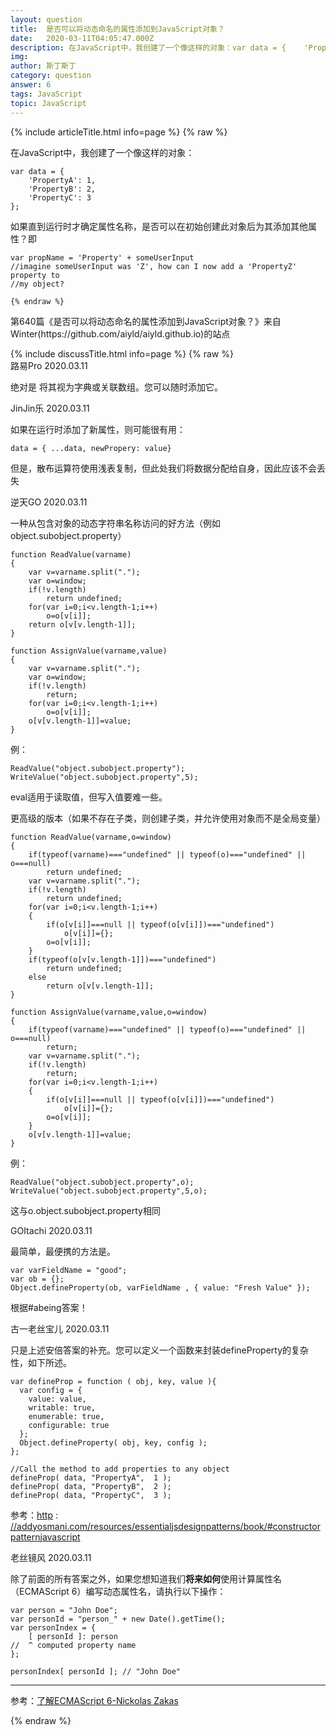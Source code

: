 ```yaml
---
layout: question
title:  是否可以将动态命名的属性添加到JavaScript对象？
date:   2020-03-11T04:05:47.000Z
description: 在JavaScript中，我创建了一个像这样的对象：var data = {    'PropertyA'  1,    'PropertyB' ...
img: 
author: 斯丁斯丁
category: question
answer: 6
tags: JavaScript
topic: JavaScript
---
```

<div class="article-root">
  <div class="article">
    {% include articleTitle.html info=page %}
    {% raw %}
    <div class="article-content"><p><font style="vertical-align: inherit;"><font style="vertical-align: inherit;">在JavaScript中，我创建了一个像这样的对象：</font></font></p>

<pre><code>var data = {<font></font>
    'PropertyA': 1,<font></font>
    'PropertyB': 2,<font></font>
    'PropertyC': 3<font></font>
};<font></font>
</code></pre>

<p><font style="vertical-align: inherit;"><font style="vertical-align: inherit;">如果直到运行时才确定属性名称，是否可以在初始创建此对象后为其添加其他属性？</font><font style="vertical-align: inherit;">即</font></font></p>

<pre><code>var propName = 'Property' + someUserInput<font></font>
//imagine someUserInput was 'Z', how can I now add a 'PropertyZ' property to <font></font>
//my object?<font></font>
</code></pre></div>
    {% endraw %}
  </div>
  <p class="winter_mark">第640篇《是否可以将动态命名的属性添加到JavaScript对象？》来自Winter(https://github.com/aiyld/aiyld.github.io)的站点</p>
  <div class="discuss-wrapper">
    {% include discussTitle.html info=page %}
    {% raw %}
    <div class="discuss-item">
        <div class="discuss-parent">
          <div class="discuss-meta">
            <span class="discuss-user">路易Pro</span>
            <span class="discuss-time">2020.03.11</span>
          </div>
          <div class="discuss-comment"><p><font style="vertical-align: inherit;"><font style="vertical-align: inherit;">绝对是 </font><font style="vertical-align: inherit;">将其视为字典或关联数组。</font><font style="vertical-align: inherit;">您可以随时添加它。</font></font></p></div>
        </div></div><div class="discuss-item">
        <div class="discuss-parent">
          <div class="discuss-meta">
            <span class="discuss-user">JinJin乐</span>
            <span class="discuss-time">2020.03.11</span>
          </div>
          <div class="discuss-comment"><p><font style="vertical-align: inherit;"><font style="vertical-align: inherit;">如果在运行时添加了新属性，则可能很有用：</font></font></p>

<pre><code>data = { ...data, newPropery: value}
</code></pre>

<p><font style="vertical-align: inherit;"><font style="vertical-align: inherit;">但是，散布运算符使用浅表复制，但此处我们将数据分配给自身，因此应该不会丢失</font></font></p></div>
        </div></div><div class="discuss-item">
        <div class="discuss-parent">
          <div class="discuss-meta">
            <span class="discuss-user">逆天GO</span>
            <span class="discuss-time">2020.03.11</span>
          </div>
          <div class="discuss-comment"><p><font style="vertical-align: inherit;"><font style="vertical-align: inherit;">一种从包含对象的动态字符串名称访问的好方法（例如object.subobject.property）</font></font></p>

<pre><code>function ReadValue(varname)<font></font>
{<font></font>
    var v=varname.split(".");<font></font>
    var o=window;<font></font>
    if(!v.length)<font></font>
        return undefined;<font></font>
    for(var i=0;i&lt;v.length-1;i++)<font></font>
        o=o[v[i]];<font></font>
    return o[v[v.length-1]];<font></font>
}<font></font>
<font></font>
function AssignValue(varname,value)<font></font>
{<font></font>
    var v=varname.split(".");<font></font>
    var o=window;<font></font>
    if(!v.length)<font></font>
        return;<font></font>
    for(var i=0;i&lt;v.length-1;i++)<font></font>
        o=o[v[i]];<font></font>
    o[v[v.length-1]]=value;<font></font>
}<font></font>
</code></pre>

<p><font style="vertical-align: inherit;"><font style="vertical-align: inherit;">例：</font></font></p>

<pre><code>ReadValue("object.subobject.property");<font></font>
WriteValue("object.subobject.property",5);<font></font>
</code></pre>

<p><font style="vertical-align: inherit;"><font style="vertical-align: inherit;">eval适用于读取值，但写入值要难一些。</font></font></p>

<p><font style="vertical-align: inherit;"><font style="vertical-align: inherit;">更高级的版本（如果不存在子类，则创建子类，并允许使用对象而不是全局变量）</font></font></p>

<pre><code>function ReadValue(varname,o=window)<font></font>
{<font></font>
    if(typeof(varname)==="undefined" || typeof(o)==="undefined" || o===null)<font></font>
        return undefined;<font></font>
    var v=varname.split(".");<font></font>
    if(!v.length)<font></font>
        return undefined;<font></font>
    for(var i=0;i&lt;v.length-1;i++)<font></font>
    {<font></font>
        if(o[v[i]]===null || typeof(o[v[i]])==="undefined") <font></font>
            o[v[i]]={};<font></font>
        o=o[v[i]];<font></font>
    }<font></font>
    if(typeof(o[v[v.length-1]])==="undefined")    <font></font>
        return undefined;<font></font>
    else    <font></font>
        return o[v[v.length-1]];<font></font>
}<font></font>
<font></font>
function AssignValue(varname,value,o=window)<font></font>
{<font></font>
    if(typeof(varname)==="undefined" || typeof(o)==="undefined" || o===null)<font></font>
        return;<font></font>
    var v=varname.split(".");<font></font>
    if(!v.length)<font></font>
        return;<font></font>
    for(var i=0;i&lt;v.length-1;i++)<font></font>
    {<font></font>
        if(o[v[i]]===null || typeof(o[v[i]])==="undefined")<font></font>
            o[v[i]]={};<font></font>
        o=o[v[i]];<font></font>
    }<font></font>
    o[v[v.length-1]]=value;<font></font>
}<font></font>
</code></pre>

<p><font style="vertical-align: inherit;"><font style="vertical-align: inherit;">例：</font></font></p>

<pre><code>ReadValue("object.subobject.property",o);<font></font>
WriteValue("object.subobject.property",5,o);<font></font>
</code></pre>

<p><font style="vertical-align: inherit;"><font style="vertical-align: inherit;">这与o.object.subobject.property相同</font></font></p></div>
        </div></div><div class="discuss-item">
        <div class="discuss-parent">
          <div class="discuss-meta">
            <span class="discuss-user">GOItachi</span>
            <span class="discuss-time">2020.03.11</span>
          </div>
          <div class="discuss-comment"><p><font style="vertical-align: inherit;"><font style="vertical-align: inherit;">最简单，最便携的方法是。</font></font></p>

<pre><code>var varFieldName = "good";<font></font>
var ob = {};<font></font>
Object.defineProperty(ob, varFieldName , { value: "Fresh Value" });<font></font>
</code></pre>

<p><font style="vertical-align: inherit;"><font style="vertical-align: inherit;">根据#abeing答案！</font></font></p></div>
        </div></div><div class="discuss-item">
        <div class="discuss-parent">
          <div class="discuss-meta">
            <span class="discuss-user">古一老丝宝儿</span>
            <span class="discuss-time">2020.03.11</span>
          </div>
          <div class="discuss-comment"><p><font style="vertical-align: inherit;"><font style="vertical-align: inherit;">只是上述安倍答案的补充。</font><font style="vertical-align: inherit;">您可以定义一个函数来封装defineProperty的复杂性，如下所述。</font></font></p>

<pre><code>var defineProp = function ( obj, key, value ){<font></font>
  var config = {<font></font>
    value: value,<font></font>
    writable: true,<font></font>
    enumerable: true,<font></font>
    configurable: true<font></font>
  };<font></font>
  Object.defineProperty( obj, key, config );<font></font>
};<font></font>
<font></font>
//Call the method to add properties to any object<font></font>
defineProp( data, "PropertyA",  1 );<font></font>
defineProp( data, "PropertyB",  2 );<font></font>
defineProp( data, "PropertyC",  3 );<font></font>
</code></pre>

<p><font style="vertical-align: inherit;"><font style="vertical-align: inherit;">参考：</font><a href="http://addyosmani.com/resources/essentialjsdesignpatterns/book/#constructorpatternjavascript"><font style="vertical-align: inherit;">http</font></a><font style="vertical-align: inherit;"> : </font></font><a href="http://addyosmani.com/resources/essentialjsdesignpatterns/book/#constructorpatternjavascript"><font style="vertical-align: inherit;"><font style="vertical-align: inherit;">//addyosmani.com/resources/essentialjsdesignpatterns/book/#constructorpatternjavascript</font></font></a></p></div>
        </div></div><div class="discuss-item">
        <div class="discuss-parent">
          <div class="discuss-meta">
            <span class="discuss-user">老丝镜风</span>
            <span class="discuss-time">2020.03.11</span>
          </div>
          <div class="discuss-comment"><p><font style="vertical-align: inherit;"><font style="vertical-align: inherit;">除了前面的所有答案之外，如果您想知道我们</font></font><strong><font style="vertical-align: inherit;"><font style="vertical-align: inherit;">将来如何</font></font></strong><font style="vertical-align: inherit;"><font style="vertical-align: inherit;">使用计算属性名（ECMAScript 6）</font><font style="vertical-align: inherit;">编写动态属性名，请执行以下</font><font style="vertical-align: inherit;">操作：</font></font></p>

<pre><code>var person = "John Doe";<font></font>
var personId = "person_" + new Date().getTime();<font></font>
var personIndex = {<font></font>
    [ personId ]: person<font></font>
//  ^ computed property name<font></font>
};<font></font>
<font></font>
personIndex[ personId ]; // "John Doe"<font></font>
</code></pre>

<hr>

<p><font style="vertical-align: inherit;"><font style="vertical-align: inherit;">参考：</font></font><a href="https://github.com/nzakas/understandinges6/blob/master/manuscript/03-Objects.md#computed-property-names"><font style="vertical-align: inherit;"><font style="vertical-align: inherit;">了解ECMAScript 6-Nickolas Zakas</font></font></a></p></div>
        </div></div>
    {% endraw %}
  </div>
<div>
